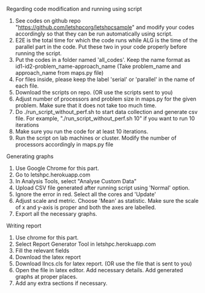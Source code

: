 Regarding code modification and running using script

1. See codes on github repo "https://github.com/letshpcorg/letshpcsample" and modify your codes accordingly so that they can be run automatically using script.
2. E2E is the total time for which the code runs while ALG is the time of the parallel part in the code. Put these two in your code properly before running the script.
3. Put the codes in a folder named 'all_codes'. Keep the name format as id1-id2-problem_name-approach_name (Take problem_name and approach_name from maps.py file)
4. For files inside, please keep the label 'serial' or 'parallel' in the name of each file.
4. Download the scripts on repo. (OR use the scripts sent to you)
5. Adjust number of processors and problem size in maps.py for the given problem. Make sure that it does not take too much time.
6. Do ./run_script_without_perf.sh <number of runs> to start data collection and generate csv file. For example, "./run_script_without_perf.sh 10" if you want to run 10 iterations
7. Make sure you run the code for at least 10 iterations. 
8. Run the script on lab machines or cluster. Modify the number of processors accordingly in maps.py file



Generating graphs

1. Use Google Chrome for this part.
2. Go to letshpc.herokuapp.com
3. In Analysis Tools, select "Analyse Custom Data"
4. Upload CSV file generated after running script using 'Normal' option.
5. Ignore the error in red. Select all the cores and 'Update'
6. Adjust scale and metric. Choose 'Mean' as statistic. Make sure the scale of x and y-axis is proper and both the axes are labelled.
7. Export all the necessary graphs.


Writing report

1. Use chrome for this part.
2. Select Report Generator Tool in letshpc.herokuapp.com
3. Fill the relevant fields
4. Download the latex report
5. Download llncs.cls for latex report. (OR use the file that is sent to you)
6. Open the file in latex editor. Add necessary details. Add generated graphs at proper places.
7. Add any extra sections if necessary.

